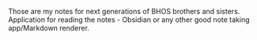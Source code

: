 Those are my notes for next generations of BHOS brothers and sisters. 
Application for reading the notes - Obsidian or any other good note taking app/Markdown renderer.